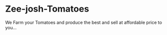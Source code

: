 # Zee-josh-Tomatoes
We Farm your Tomatoes and produce the best and sell at affordable price to you...
